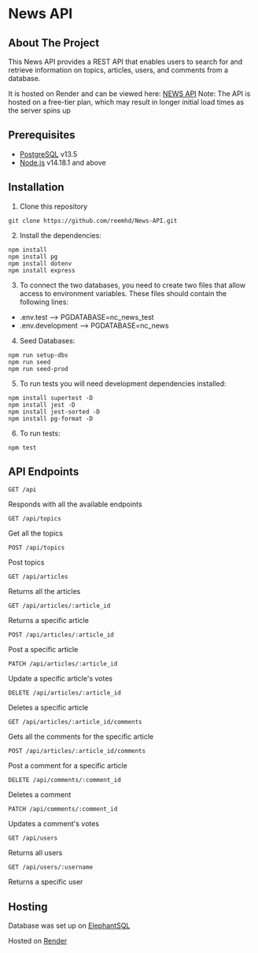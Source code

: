 # News API

## About The Project

This News API provides a REST API that enables users to search for and retrieve information on topics, articles, users, and comments from a database.

It is hosted on Render and can be viewed here: [NEWS API](https://backend-project-news-api.onrender.com/api/)
Note: The API is hosted on a free-tier plan, which may result in longer initial load times as the server spins up

## Prerequisites

- [PostgreSQL](https://www.postgresql.org/download/) v13.5
- [Node.js](https://nodejs.org/en/download/) v14.18.1 and above

## Installation

1. Clone this repository
```
git clone https://github.com/reemhd/News-API.git
```
2. Install the dependencies:
```
npm install
npm install pg
npm install dotenv
npm install express
```

3. To connect the two databases, you need to create two files that allow access to environment variables. These files should contain the following lines:

- .env.test --> PGDATABASE=nc_news_test
- .env.development --> PGDATABASE=nc_news

4. Seed Databases:
```
npm run setup-dbs
npm run seed
npm run seed-prod
```

5. To run tests you will need development dependencies installed:
```
npm install supertest -D
npm install jest -D
npm install jest-sorted -D
npm install pg-format -D
```

6. To run tests:
```
npm test
```

## API Endpoints

```http
GET /api
```
Responds with all the available endpoints


```http
GET /api/topics
```
Get all the topics

```http
POST /api/topics
```
Post topics


```http
GET /api/articles
```
Returns all the articles

```http
GET /api/articles/:article_id
```
Returns a specific article

```http
POST /api/articles/:article_id
```
Post a specific article

```http
PATCH /api/articles/:article_id
```
Update a specific article's votes

```http
DELETE /api/articles/:article_id
```
Deletes a specific article

```http
GET /api/articles/:article_id/comments
```
Gets all the comments for the specific article

```http
POST /api/articles/:article_id/comments
```
Post a comment for a specific article

```http
DELETE /api/comments/:comment_id
```
Deletes a comment

```http
PATCH /api/comments/:comment_id
```
Updates a comment's votes

```http
GET /api/users
```
Returns all users

```http
GET /api/users/:username
```
Returns a specific user

## Hosting

Database was set up on [ElephantSQL](https://www.elephantsql.com)

Hosted on [Render](https://render.com)
